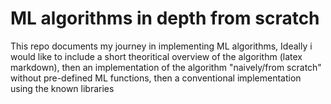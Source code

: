 # ML algorithms in depth from scratch
This repo documents my journey in implementing ML algorithms, Ideally i would like to include a short theoritical 
overview of the algorithm (latex markdown), then an implementation of the algorithm "naively/from scratch" without pre-defined ML functions, then a conventional implementation using the known libraries
